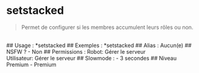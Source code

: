 # setstacked

> Permet de configurer si les membres accumulent leurs rôles ou non.

<br>
## Usage :
*setstacked
## Exemples :
*setstacked
## Alias :
Aucun(e)
## NSFW ?
- Non
## Permissions :
Robot: Gérer le serveur
<br>
Utilisateur: Gérer le serveur
## Slowmode :
- 3 secondes
## Niveau Premium
- Premium